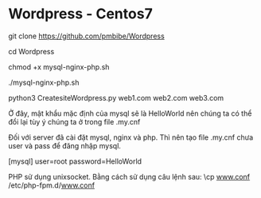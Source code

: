 # Wordpress - Centos7

git clone https://github.com/pmbibe/Wordpress

cd Wordpress

chmod +x mysql-nginx-php.sh

./mysql-nginx-php.sh

python3 CreatesiteWordpress.py web1.com web2.com web3.com

Ở đây, mật khẩu mặc định của mysql sẽ là HelloWorld nên chúng ta có thể đổi lại tùy ý chúng ta ở trong file .my.cnf

Đối với server đã cài đặt mysql, nginx và php. Thì nên tạo file .my.cnf chưa user và pass để đăng nhập mysql.

[mysql]
user=root
password=HelloWorld

PHP sử dụng unixsocket. Bằng cách sử dụng câu lệnh sau: \cp www.conf /etc/php-fpm.d/www.conf
